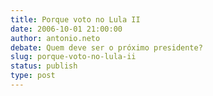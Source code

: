 ```yaml
---
title: Porque voto no Lula II
date: 2006-10-01 21:00:00
author: antonio.neto
debate: Quem deve ser o próximo presidente?
slug: porque-voto-no-lula-ii
status: publish 
type: post
---
```



